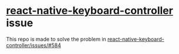 # [react-native-keyboard-controller](https://github.com/kirillzyusko/react-native-keyboard-controller) issue

This repo is made to solve the problem in [react-native-keyboard-controller/issues/#584](https://github.com/kirillzyusko/react-native-keyboard-controller/issues/584)